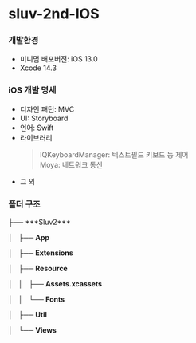 # sluv-2nd-IOS

### 개발환경 
- 미니멈 배포버전: iOS 13.0 
- Xcode 14.3

### iOS 개발 명세
- 디자인 패턴: MVC 
- UI: Storyboard
- 언어: Swift
- 라이브러리
  >  IQKeyboardManager: 텍스트필드 키보드 등 제어 <br>
  >  Moya: 네트워크 통신 <br>
-  그 외

### 폴더 구조
<aside>
├── ***Sluv2***

│   ├── **App**

│   ├── **Extensions**

│   ├── **Resource**

│   │   ├── **Assets.xcassets**

│   │   └── **Fonts**

│   ├── **Util**

│   └── **Views**

</aside>
